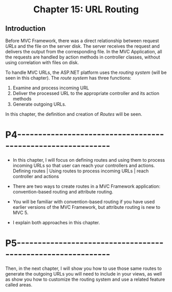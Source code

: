 <h1 align="center">
    Chapter 15: URL Routing
</h1>

## Introduction
Before MVC Framework, there was a direct relationship between request *URLs* and the file on the server disk. The server receives the request and delivers the output from the corresponding file. In the MVC Application, all the requests are handled by action methods in controller classes, without using correlation with files on disk.  

To handle MVC URLs, the ASP.NET platform uses the *routing system* (will be seen in this chapter). The *route system* has three functions:
1. Examine and process incoming URL 
2. Deliver the processed URL to the appropriate controller and its action methods
3. Generate outgoing URLs.  

In this chapter, the definition and creation of *Routes* will be seen.
<!--
# Chapter 15: URL Routing
    ## Introduction
-->
# P4------------------------------------------------------------
* In this chapter, I will focus on defining routes and using them to process incoming URLs so that user can reach your controllers and actions.
    Defining routes | Using routes to process incoming URLs | reach controller and actions

* There are two ways to create routes in a MVC Framework application: convention-based routing and attribute routing.

* You will be familiar with convention-based routing if you have used earlier versions of the MVC Framework, but attribute routing is new to MVC 5.
* I explain both approaches in this chapter.

# P5------------------------------------------------------------
Then, in the next chapter, I will show you how to use those same routes to generate the outgoing URLs you will need to include in your views, as well as show you how to customize the routing system and use a related feature called areas.